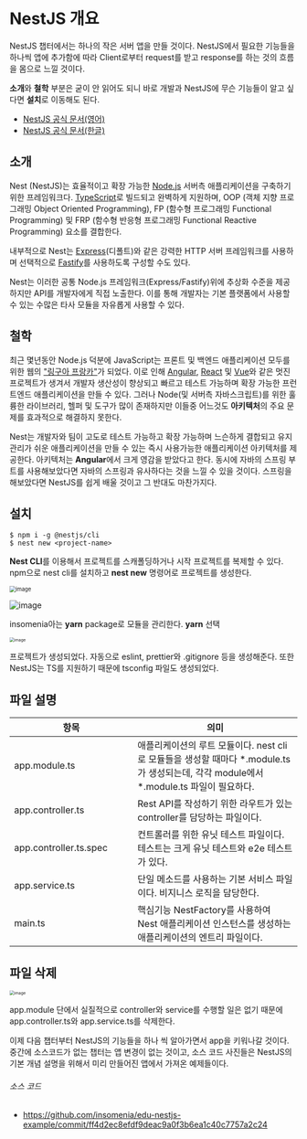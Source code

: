 # NestJS 개요

  NestJS 챕터에서는 하나의 작은 서버 앱을 만들 것이다. NestJS에서 필요한 기능들을 하나씩 앱에 추가함에 따라 Client로부터 request를 받고 response를 하는 것의 흐름을 몸으로 느낄 것이다.

  **소개**와 **철학** 부분은 굳이 안 읽어도 되니 바로 개발과 NestJS에 무슨 기능들이 알고 싶다면 **설치**로 이동해도 된다.


* [NestJS 공식 문서(영어)](https://docs.nestjs.com/)
* [NestJS 공식 문서(한글)](https://docs.nestjs.kr/)




## 소개

  Nest (NestJS)는 효율적이고 확장 가능한 [Node.js](https://nodejs.org/) 서버측 애플리케이션을 구축하기 위한 프레임워크다. [TypeScript](http://www.typescriptlang.org/)로 빌드되고 완벽하게 지원하며, OOP (객체 지향 프로그래밍 Object Oriented Programming), FP (함수형 프로그래밍 Functional Programming) 및 FRP (함수형 반응형 프로그래밍 Functional Reactive Programming) 요소를 결합한다.

  내부적으로 Nest는 [Express](https://expressjs.com/)(디폴트)와 같은 강력한 HTTP 서버 프레임워크를 사용하며 선택적으로 [Fastify](https://github.com/fastify/fastify)를 사용하도록 구성할 수도 있다.

  Nest는 이러한 공통 Node.js 프레임워크(Express/Fastify)위에 추상화 수준을 제공하지만 API를 개발자에게 직접 노출한다. 이를 통해 개발자는 기본 플랫폼에서 사용할 수 있는 수많은 타사 모듈을 자유롭게 사용할 수 있다.



## 철학

  최근 몇년동안 Node.js 덕분에 JavaScript는 프론트 및 백엔드 애플리케이션 모두를 위한 웹의 ["링구아 프랑카"](https://ko.wikipedia.org/wiki/링구아_프랑카)가 되었다. 이로 인해 [Angular](https://angular.io/), [React](https://github.com/facebook/react) 및 [Vue](https://github.com/)와 같은 멋진 프로젝트가 생겨서 개발자 생산성이 향상되고 빠르고 테스트 가능하며 확장 가능한 프런트엔드 애플리케이션을 만들 수 있다. 그러나 Node(및 서버측 자바스크립트)를 위한 훌륭한 라이브러리, 헬퍼 및 도구가 많이 존재하지만 이들중 어느것도 **아키텍처**의 주요 문제를 효과적으로 해결하지 못한다.

  Nest는 개발자와 팀이 고도로 테스트 가능하고 확장 가능하며 느슨하게 결합되고 유지관리가 쉬운 애플리케이션을 만들 수 있는 즉시 사용가능한 애플리케이션 아키텍처를 제공한다. 아키텍처는 **Angular**에서 크게 영감을 받았다고 한다. 동시에 자바의 스프링 부트를 사용해보았다면 자바의 스프링과 유사하다는 것을 느낄 수 있을 것이다. 스프링을 해보았다면 NestJS를 쉽게 배울 것이고 그 반대도 마찬가지다.



## 설치

```shell
$ npm i -g @nestjs/cli
$ nest new <project-name>
```

  **Nest CLI**를 이용해서 프로젝트를 스캐폴딩하거나 시작 프로젝트를 복제할 수 있다. npm으로 nest cli를 설치하고 **nest new** 명령어로 프로젝트를 생성한다.


<img src="https://user-images.githubusercontent.com/92770273/139195201-c522ac17-6a1a-4963-aa90-9c0dc8346c15.png" alt="image" style="zoom: 67%;" />

![image](https://user-images.githubusercontent.com/92770273/139195521-06eabfd2-f168-46db-a070-58e2347abe7b.png)

  insomenia아는 **yarn** package로 모듈을 관리한다. **yarn** 선택

<img src="https://user-images.githubusercontent.com/92770273/139195654-f283f554-0a96-450d-8563-feaef92d6b0c.png" alt="image" style="zoom:50%;" />

  프로젝트가 생성되었다. 자동으로 eslint, prettier와 .gitignore 등을 생성해준다. 또한 NestJS는 TS를 지원하기 때문에 tsconfig 파일도 생성되었다.



## 파일 설명

<table>
    <thead>
        <th>항목</th>
        <th>의미</th>
    </thead>
    <tbody>
        <tr>
            <td style="width:200px;">app.module.ts</td>
            <td>애플리케이션의 루트 모듈이다. nest cli로 모듈들을 생성할 때마다 *.module.ts가 생성되는데, 각각 module에서 *.module.ts 파일이 필요하다.</td>
        </tr>
        <tr>
            <td>app.controller.ts</td>
            <td>
                Rest API를 작성하기 위한 라우트가 있는 controller를 담당하는 파일이다.
            </td>
        </tr>
        <tr>
            <td>app.controller.ts.spec</td>
            <td>컨트롤러를 위한 유닛 테스트 파일이다. 테스트는 크게 유닛 테스트와 e2e 테스트가 있다.</td>
        </tr>
        <tr>
            <td>app.service.ts</td>
            <td>단일 메소드를 사용하는 기본 서비스 파일이다. 비지니스 로직을 담당한다.</td>
        </tr>
        <tr>
            <td>main.ts</td>
            <td>핵심기능 NestFactory를 사용하여 Nest 애플리케이션 인스턴스를 생성하는 애플리케이션의 엔트리 파일이다.</td>
        </tr>
    </tbody>
</table>


## 파일 삭제

<img src="https://user-images.githubusercontent.com/92770273/139195834-c9b12369-95c7-4a99-ad8d-fad09eb05b1d.png" alt="image" style="zoom:50%;" />

  app.module 단에서 실질적으로 controller와 service를 수행할 일은 없기 때문에 app.controller.ts와 app.service.ts를 삭제한다.

  이제 다음 챕터부터 NestJS의 기능들을 하나 씩 알아가면서 app을 키워나갈 것이다. 중간에 소스코드가 없는 챕터는 앱 변경이 없는 것이고, 소스 코드 사진들은 NestJS의 기본 개념 설명을 위해서 미리 만들어진 앱에서 가져온 예제들이다.



###### 소스 코드

* https://github.com/insomenia/edu-nestjs-example/commit/ff4d2ec8efdf9deac9a0f3b6ea1c40c7757a2c24